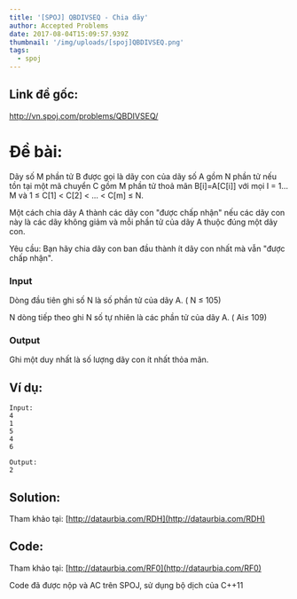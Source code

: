 ```yaml
---
title: '[SPOJ] QBDIVSEQ - Chia dãy'
author: Accepted Problems
date: 2017-08-04T15:09:57.939Z
thumbnail: '/img/uploads/[spoj]QBDIVSEQ.png'
tags:
  - spoj
---
```

## Link đề gốc:

http://vn.spoj.com/problems/QBDIVSEQ/

# Đề bài:

Dãy số M phần tử B được gọi là dãy con của dãy số A gồm N phần tử nếu tồn tại một mã chuyển C gồm M phần tử thoả mãn B\[i\]=A\[C\[i\]\] với mọi I = 1…M và 1 ≤ C\[1\] &lt; C\[2\] &lt; ... &lt; C\[m\] ≤ N.

Một cách chia dãy A thành các dãy con "được chấp nhận" nếu các dãy con này là các dãy không giảm và mỗi phần tử của dãy A thuộc đúng một dãy con.

Yêu cầu: Bạn hãy chia dãy con ban đầu thành ít dãy con nhất mà vẫn "được chấp nhận".

### Input

Dòng đầu tiên ghi số N là số phần tử của dãy A. \( N ≤ 105\)

N dòng tiếp theo ghi N số tự nhiên là các phần tử của dãy A. \( Ai≤ 109\)

### Output

Ghi một duy nhất là số lượng dãy con ít nhất thỏa mãn.

## Ví dụ:

```
Input:
4
1
5
4
6
```

```
Output:
2

```

## Solution:

Tham khảo tại: [http://dataurbia.com/RDH](http://dataurbia.com/RDH)

## Code:

Tham khảo tại: [http://dataurbia.com/RF0](http://dataurbia.com/RF0)

Code đã được nộp và AC trên SPOJ, sử dụng bộ dịch của C++11



